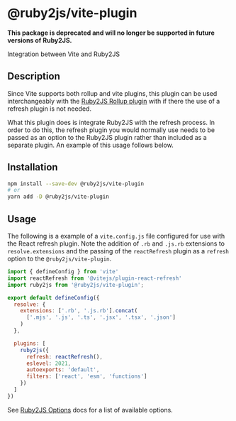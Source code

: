 # @ruby2js/vite-plugin

**This package is deprecated and will no longer be supported in future versions of Ruby2JS.**

Integration between Vite and Ruby2JS

## Description

Since Vite supports both rollup and vite plugins, this plugin can be used
interchangeably with the [Ruby2JS Rollup
plugin](https://www.npmjs.com/package/@ruby2js/rollup-plugin) with if there
the use of a refresh plugin is not needed.

What this plugin does is integrate Ruby2JS with the refresh process.  In order
to do this, the refresh plugin you would normally use needs to be passed as an
option to the Ruby2JS plugin rather than included as a separate plugin.  An
example of this usage follows below.

## Installation

```bash
npm install --save-dev @ruby2js/vite-plugin
# or
yarn add -D @ruby2js/vite-plugin
```

## Usage

The following is a example of a `vite.config.js` file configured for use with
the React refresh plugin.  Note the addition of `.rb` and `.js.rb` extensions
to `resolve.extensions` and the passing of the `reactRefresh` plugin as a
`refresh` option to the `@ruby2js/vite-plugin`.

```javascript
import { defineConfig } from 'vite'
import reactRefresh from '@vitejs/plugin-react-refresh'
import ruby2js from '@ruby2js/vite-plugin';

export default defineConfig({
  resolve: {
    extensions: ['.rb', '.js.rb'].concat(
      ['.mjs', '.js', '.ts', '.jsx', '.tsx', '.json']
    )
  },

  plugins: [
    ruby2js({
      refresh: reactRefresh(),
      eslevel: 2021,
      autoexports: 'default',
      filters: ['react', 'esm', 'functions']
    })
  ]
})
```

See [Ruby2JS Options](https://www.ruby2js.com/docs/options) docs for a list of available options.